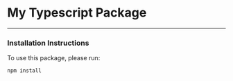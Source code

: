 # My Typescript Package

---

### Installation Instructions

To use this package, please run:

```
npm install
```

